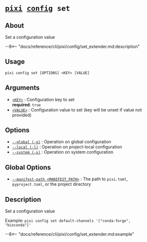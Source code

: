 # <code>[pixi](../../pixi.md) [config](../config.md) set</code>

## About
Set a configuration value

--8<-- "docs/reference/cli/pixi/config/set_extender.md:description"

## Usage
```
pixi config set [OPTIONS] <KEY> [VALUE]
```

## Arguments
- <a id="arg-<KEY>" href="#arg-<KEY>">`<KEY>`</a>
:  Configuration key to set
<br>**required**: `true`
- <a id="arg-<VALUE>" href="#arg-<VALUE>">`<VALUE>`</a>
:  Configuration value to set (key will be unset if value not provided)

## Options
- <a id="arg---global" href="#arg---global">`--global (-g)`</a>
:  Operation on global configuration
- <a id="arg---local" href="#arg---local">`--local (-l)`</a>
:  Operation on project-local configuration
- <a id="arg---system" href="#arg---system">`--system (-s)`</a>
:  Operation on system configuration

## Global Options
- <a id="arg---manifest-path" href="#arg---manifest-path">`--manifest-path <MANIFEST_PATH>`</a>
:  The path to `pixi.toml`, `pyproject.toml`, or the project directory

## Description
Set a configuration value

Example: `pixi config set default-channels '["conda-forge", "bioconda"]'`


--8<-- "docs/reference/cli/pixi/config/set_extender.md:example"
